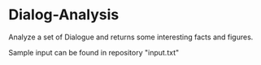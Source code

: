 # Dialog-Analysis
Analyze a set of Dialogue and returns some interesting facts and figures.

Sample input can be found in repository "input.txt"


